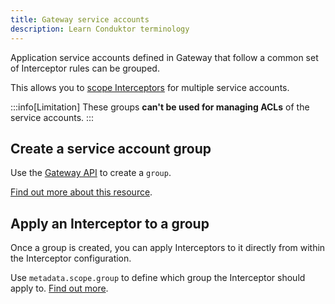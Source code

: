 ```yaml
---
title: Gateway service accounts
description: Learn Conduktor terminology
---
```


Application service accounts defined in <GlossaryTerm>Gateway</GlossaryTerm> that follow a common set of <GlossaryTerm>Interceptor</GlossaryTerm> rules can be grouped.

This allows you to [scope Interceptors](/guide/conduktor-concepts/interceptors/#interceptor-scope) for multiple service accounts.

:::info[Limitation]
These groups **can't be used for managing ACLs** of the service accounts.
:::

## Create a service account group

Use the [Gateway API](https://developers.conduktor.io/?product=gateway) to create a `group`.

[Find out more about this resource](/guide/reference/gateway-reference/#gatewaygroup).

## Apply an Interceptor to a group

Once a group is created, you can apply Interceptors to it directly from within the Interceptor configuration.

Use `metadata.scope.group` to define which group the Interceptor should apply to. [Find out more](/guide/reference/gateway-reference/#interceptor-targeting).
